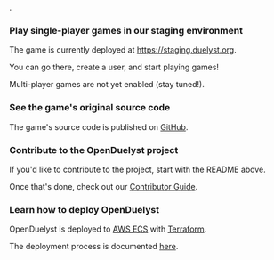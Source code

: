 .

### Play single-player games in our staging environment

The game is currently deployed at https://staging.duelyst.org.

You can go there, create a user, and start playing games!

Multi-player games are not yet enabled (stay tuned!).

### See the game's original source code

The game's source code is published on [GitHub](https://github.com/open-duelyst/duelyst).

### Contribute to the OpenDuelyst project

If you'd like to contribute to the project, start with the README above.

Once that's done, check out our [Contributor Guide](https://github.com/open-duelyst/duelyst/blob/main/CONTRIBUTING.md).

### Learn how to deploy OpenDuelyst

OpenDuelyst is deployed to [AWS ECS](https://aws.amazon.com/ecs/) with [Terraform](https://www.terraform.io/docs).

The deployment process is documented [here](https://github.com/open-duelyst/duelyst/blob/main/terraform/README.md).
